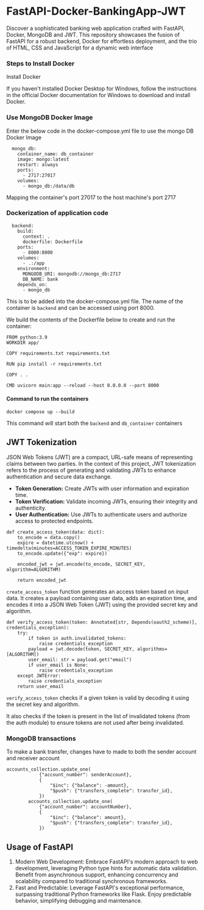 # FastAPI-Docker-BankingApp-JWT
Discover a sophisticated banking web application crafted with FastAPI, Docker, MongoDB and JWT. This repository showcases the fusion of FastAPI for a robust backend, Docker for effortless deployment, and the trio of HTML, CSS and JavaScript for a dynamic web interface

### Steps to Install Docker
Install Docker

If you haven't installed Docker Desktop for Windows, follow the instructions in the official Docker documentation for Windows to download and install Docker.

###  Use MongoDB Docker Image

Enter the below code in the docker-compose.yml file to use the mongo DB Docker Image
```commandline
  mongo_db:
    container_name: db_container
    image: mongo:latest
    restart: always
    ports:
      - 2717:27017
    volumes:
      - mongo_db:/data/db
```
Mapping the container's port 27017 to the host machine's port 2717

### Dockerization of application code
```commandline
  backend:
    build:
      context: .
      dockerfile: Dockerfile
    ports:
      - 8000:8000
    volumes:
      - .:/app
    environment:
      MONGODB_URI: mongodb://mongo_db:2717
      DB_NAME: bank
    depends_on:
      - mongo_db
```
This is to be added into the docker-compose.yml file. The name of the container is `backend`
and can be accessed using port 8000.

We build the contents of the Dockerfile below to create and run the container:
```commandline
FROM python:3.9
WORKDIR app/

COPY requirements.txt requirements.txt

RUN pip install -r requirements.txt

COPY . .

CMD uvicorn main:app --reload --host 0.0.0.0 --port 8000
```
#### Command to run the containers
```commandline
docker compose up --build 
```
This command will start both the `backend` and `db_container` containers

## JWT Tokenization
JSON Web Tokens (JWT) are a compact, URL-safe means of representing claims between two parties. In the context of this 
project, JWT tokenization refers to the process of generating and validating JWTs to enhance authentication and secure data exchange.
- **Token Generation:** Create JWTs with user information and expiration time.
- **Token Verification:** Validate incoming JWTs, ensuring their integrity and authenticity.
- **User Authentication:** Use JWTs to authenticate users and authorize access to protected endpoints.

```commandline
def create_access_token(data: dict):
    to_encode = data.copy()
    expire = datetime.utcnow() + timedelta(minutes=ACCESS_TOKEN_EXPIRE_MINUTES)
    to_encode.update({"exp": expire})

    encoded_jwt = jwt.encode(to_encode, SECRET_KEY, algorithm=ALGORITHM)

    return encoded_jwt
```

`create_access_token` function generates an access token based on input data. It creates a payload containing user data, 
adds an expiration time, and encodes it into a JSON Web Token (JWT) using the provided secret key and algorithm.

```commandline
def verify_access_token(token: Annotated[str, Depends(oauth2_scheme)], credentials_exception):
    try:
        if token in auth.invalidated_tokens:
            raise credentials_exception
        payload = jwt.decode(token, SECRET_KEY, algorithms=[ALGORITHM])
        user_email: str = payload.get("email")
        if user_email is None:
            raise credentials_exception
    except JWTError:
        raise credentials_exception
    return user_email
```
`verify_access_token` checks if a given token is valid by decoding it using the secret key and algorithm.

It also checks if the token is present in the list of invalidated tokens (from the auth module) to ensure tokens are not used after being invalidated.

### MongoDB transactions
To make a bank transfer, changes have to made to both the sender account 
and receiver account
```commandline
accounts_collection.update_one(
            {"account_number": senderAccount},
            {
                "$inc": {"balance": -amount},
                "$push": {"transfers_complete": transfer_id},
            })
        accounts_collection.update_one(
            {"account_number": accountNumber},
            {
                "$inc": {"balance": amount},
                "$push": {"transfers_complete": transfer_id},
            })
```
## Usage of FastAPI
1. Modern Web Development:
Embrace FastAPI's modern approach to web development, leveraging Python type hints for automatic data validation.
Benefit from asynchronous support, enhancing concurrency and scalability compared to traditional synchronous frameworks.
2. Fast and Predictable:
Leverage FastAPI's exceptional performance, surpassing traditional Python frameworks like Flask.
Enjoy predictable behavior, simplifying debugging and maintenance.